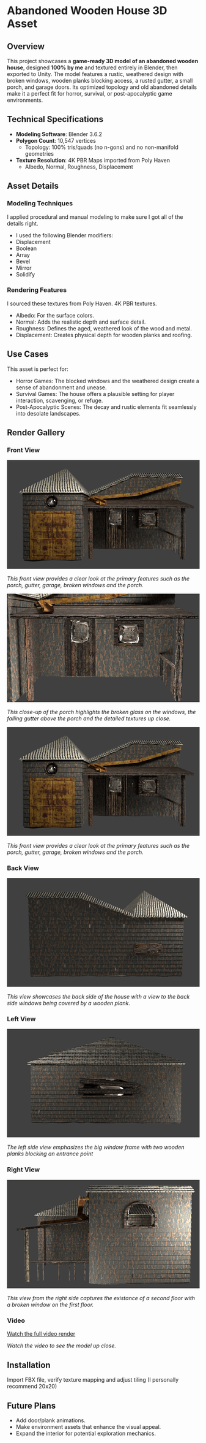 # Abandoned Wooden House 3D Asset

## Overview

This project showcases a **game-ready 3D model of an abandoned wooden house**, designed **100% by me** and textured entirely in Blender, then exported to Unity. The model features a rustic, weathered design with broken windows, wooden planks blocking access, a rusted gutter, a small porch, and garage doors. Its optimized topology and old abandoned details make it a perfect fit for horror, survival, or post-apocalyptic game environments.

## Technical Specifications

- **Modeling Software**: Blender 3.6.2
- **Polygon Count**: 10,547 vertices
  - Topology: 100% tris/quads (no n-gons) and no non-manifold geometries
- **Texture Resolution**: 4K PBR Maps imported from Poly Haven
  - Albedo, Normal, Roughness, Displacement

## Asset Details

### Modeling Techniques
I applied procedural and manual modeling to make sure I got all of the details right.
- I used the following Blender modifiers:
 - Displacement
 - Boolean
 - Array
 - Bevel
 - Mirror
 - Solidify

### Rendering Features
I sourced these textures from Poly Haven. 4K PBR textures.
- Albedo: For the surface colors.
- Normal: Adds the realistic depth and surface detail.
- Roughness: Defines the aged, weathered look of the wood and metal.
- Displacement: Creates physical depth for wooden planks and roofing.

## Use Cases
This asset is perfect for:

- Horror Games: The blocked windows and the weathered design create a sense of abandonment and unease.
- Survival Games: The house offers a plausible setting for player interaction, scavenging, or refuge.
- Post-Apocalyptic Scenes: The decay and rustic elements fit seamlessly into desolate landscapes.

## Render Gallery

### Front View
![Front View](renders/front_view.png)

*This front view provides a clear look at the primary features such as the porch, gutter, garage, broken windows and the porch.*

![Close Up Front View](renders/close_up_front_view.png)

*This close-up of the porch highlights the broken glass on the windows, the falling gutter above the porch and the detailed textures up close.*

![Front View](renders/front_view.png)

*This front view provides a clear look at the primary features such as the porch, gutter, garage, broken windows and the porch.*

### Back View
![Back View](renders/back_view.png)

*This view showcases the back side of the house with a view to the back side windows being covered by a wooden plank.*

### Left View
![Left View](renders/left_side_view.png)

*The left side view emphasizes the big window frame with two wooden planks blocking an entrance point*

### Right View
![Right View](renders/right_side_view.png)

*This view from the right side captures the existance of a second floor with a broken window on the first floor.*

### Video
[Watch the full video render](renders/0001-0300.mp4)

*Watch the video to see the model up close.*

## Installation

Import FBX file, verify texture mapping and adjust tiling (I personally recommend 20x20)

## Future Plans
- Add door/plank animations.
- Make environment assets that enhance the visual appeal.
- Expand the interior for potential exploration mechanics.
